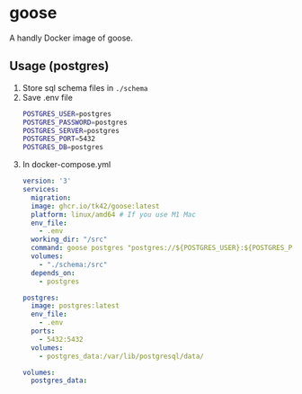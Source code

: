 # goose

A handly Docker image of goose.

## Usage (postgres)
 1. Store sql schema files in ```./schema```
 1. Save .env file
    ```bash
    POSTGRES_USER=postgres
    POSTGRES_PASSWORD=postgres
    POSTGRES_SERVER=postgres
    POSTGRES_PORT=5432
    POSTGRES_DB=postgres
    ```
 1. In docker-compose.yml
    ```yaml
    version: '3'
    services:
      migration:
      image: ghcr.io/tk42/goose:latest
      platform: linux/amd64 # If you use M1 Mac
      env_file:
        - .env
      working_dir: "/src"
      command: goose postgres "postgres://${POSTGRES_USER}:${POSTGRES_PASSWORD}@${POSTGRES_SERVER}:${POSTGRES_PORT}/${POSTGRES_DB}?sslmode=disable" up
      volumes:
        - "./schema:/src"
      depends_on:
        - postgres

    postgres:
      image: postgres:latest
      env_file:
        - .env
      ports:
        - 5432:5432
      volumes:
        - postgres_data:/var/lib/postgresql/data/

    volumes:
      postgres_data:
    ```
